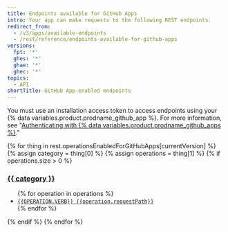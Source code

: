 ```yaml
---
title: Endpoints available for GitHub Apps
intro: Your app can make requests to the following REST endpoints.
redirect_from:
  - /v3/apps/available-endpoints
  - /rest/reference/endpoints-available-for-github-apps
versions:
  fpt: '*'
  ghes: '*'
  ghae: '*'
  ghec: '*'
topics:
  - API
shortTitle: GitHub App-enabled endpoints
---
```


You must use an installation access token to access endpoints using your {% data variables.product.prodname_github_app %}. For more information, see "[Authenticating with {% data variables.product.prodname_github_apps %}](/apps/building-github-apps/authenticating-with-github-apps/#authenticating-as-an-installation)."

{% for thing in rest.operationsEnabledForGitHubApps[currentVersion] %}
{% assign category = thing[0] %}
{% assign operations = thing[1] %}
{% if operations.size > 0 %}
  <h3 id="{{category}}">
    <a href="#{{category}}">{{ category }}</a>
  </h3>  
  <ul>
  {% for operation in operations %}
  <li><a href="/{{currentLanguage}}/rest/reference/{{operation.category}}#{{operation.slug}}"><code><span style="text-transform: uppercase">{{operation.verb}}</span> {{operation.requestPath}}</code></a></li>
  {% endfor %}
  </ul>
{% endif %}
{% endfor %}
